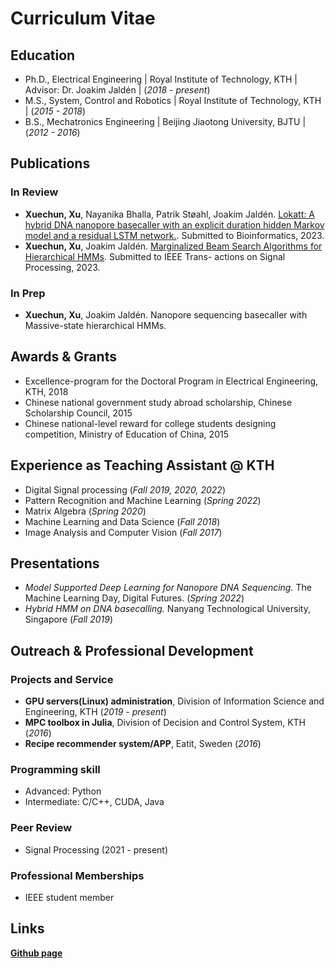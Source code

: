 # Curriculum Vitae
## Education
- Ph.D., Electrical Engineering | Royal Institute of Technology, KTH | Advisor: Dr. Joakim Jaldén | (_2018 - present_)								       		
- M.S., System, Control and Robotics	| Royal Institute of Technology, KTH | (_2015 - 2018_)
- B.S., Mechatronics Engineering | Beijing Jiaotong University, BJTU | (_2012 - 2016_)


## Publications

### In Review

- **Xuechun, Xu**, Nayanika Bhalla, Patrik Støahl, Joakim Jaldén. [Lokatt: A hybrid DNA nanopore basecaller with an explicit duration hidden Markov model and a residual LSTM network.](https://www.biorxiv.org/content/10.1101/2022.07.13.499873v1). Submitted to Bioinformatics, 2023.
- **Xuechun, Xu**, Joakim Jaldén. [Marginalized Beam Search Algorithms for Hierarchical HMMs](https://arxiv.org/abs/2305.11752). Submitted to IEEE Trans- actions on Signal Processing, 2023.

### In Prep

- **Xuechun, Xu**, Joakim Jaldén. Nanopore sequencing basecaller with Massive-state hierarchical HMMs. 


## Awards & Grants
- Excellence-program for the Doctoral Program in Electrical Engineering, KTH, 2018
- Chinese national government study abroad scholarship, Chinese Scholarship Council, 2015
- Chinese national-level reward for college students designing competition, Ministry of Education of China, 2015


## Experience as Teaching Assistant @ KTH

- Digital Signal processing (_Fall 2019, 2020, 2022_)
- Pattern Recognition and Machine Learning (_Spring 2022_)
- Matrix Algebra (_Spring 2020_)
- Machine Learning and Data Science (_Fall 2018_)
- Image Analysis and Computer Vision (_Fall 2017_)


## Presentations
- _Model Supported Deep Learning for Nanopore DNA Sequencing._ The Machine Learning Day, Digital Futures. (_Spring 2022_)
- _Hybrid HMM on DNA basecalling._ Nanyang Technological University, Singapore (_Fall 2019_)

## Outreach & Professional Development

### Projects and Service

- **GPU servers(Linux) administration**, Division of Information Science and Engineering, KTH (_2019 - present_)
- **MPC toolbox in Julia**, Division of Decision and Control System, KTH (_2016_)
- **Recipe recommender system/APP**, Eatit, Sweden (_2016_)
  
### Programming skill

- Advanced: Python
- Intermediate: C/C++, CUDA, Java
  
### Peer Review

- Signal Processing (2021 - present)

### Professional Memberships

- IEEE student member

## Links

**[Github page](github.com/chunxxc)**
